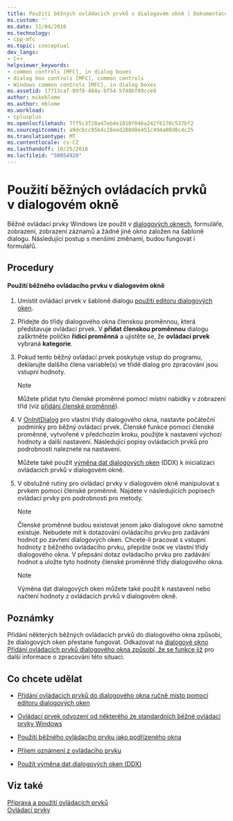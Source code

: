 ```yaml
---
title: Použití běžných ovládacích prvků v dialogovém okně | Dokumentace Microsoftu
ms.custom: ''
ms.date: 11/04/2016
ms.technology:
- cpp-mfc
ms.topic: conceptual
dev_langs:
- C++
helpviewer_keywords:
- common controls [MFC], in dialog boxes
- dialog box controls [MFC], common controls
- Windows common controls [MFC], in dialog boxes
ms.assetid: 17713caf-09f8-484a-bf54-5f48bf09cce9
author: mikeblome
ms.author: mblome
ms.workload:
- cplusplus
ms.openlocfilehash: 7ff5c3f28a47eb4e1810f046a242f6170c537bf2
ms.sourcegitcommit: a9dcbcc85b4c28eed280d8e451c494a00d8c4c25
ms.translationtype: MT
ms.contentlocale: cs-CZ
ms.lasthandoff: 10/25/2018
ms.locfileid: "50054928"
---
```

# <a name="using-common-controls-in-a-dialog-box"></a>Použití běžných ovládacích prvků v dialogovém okně

Běžné ovládací prvky Windows lze použít v [dialogových oknech](../mfc/dialog-boxes.md), formuláře, zobrazení, zobrazení záznamů a žádné jiné okno založen na šabloně dialogu. Následující postup s menšími změnami, budou fungovat i formulářů.

## <a name="procedures"></a>Procedury

#### <a name="to-use-a-common-control-in-a-dialog-box"></a>Použití běžného ovládacího prvku v dialogovém okně

1. Umístit ovládací prvek v šabloně dialogu [použití editoru dialogových oken](../mfc/using-the-dialog-editor-to-add-controls.md).

1. Přidejte do třídy dialogového okna členskou proměnnou, která představuje ovládací prvek. V **přidat členskou proměnnou** dialogu zaškrtněte políčko **řídicí proměnná** a ujistěte se, že **ovládací prvek** vybraná **kategorie**.

1. Pokud tento běžný ovládací prvek poskytuje vstup do programu, deklarujte dalšího člena variable(s) ve třídě dialog pro zpracování jsou vstupní hodnoty.

    > [!NOTE]
    >  Můžete přidat tyto členské proměnné pomocí místní nabídky v zobrazení tříd (viz [přidání členské proměnné](../ide/adding-a-member-variable-visual-cpp.md)).

1. V [OnInitDialog](../mfc/reference/cdialog-class.md#oninitdialog) pro vlastní třídy dialogového okna, nastavte počáteční podmínky pro běžný ovládací prvek. Členské funkce pomocí členské proměnné, vytvořené v předchozím kroku, použijte k nastavení výchozí hodnoty a další nastavení. Následující popisy ovládacích prvků pro podrobnosti naleznete na nastavení.

   Můžete také použít [výměna dat dialogových oken](../mfc/dialog-data-exchange-and-validation.md) (DDX) k inicializaci ovládacích prvků v dialogovém okně.

1. V obslužné rutiny pro ovládací prvky v dialogovém okně manipulovat s prvkem pomocí členské proměnné. Najdete v následujících popisech ovládací prvky pro podrobnosti pro metody.

    > [!NOTE]
    >  Členské proměnné budou existovat jenom jako dialogové okno samotné existuje. Nebudete mít k dotazování ovládacího prvku pro zadávání hodnot po zavření dialogových oken. Chcete-li pracovat s vstupní hodnoty z běžného ovládacího prvku, přepište `OnOK` ve vlastní třídy dialogového okna. V přepsání dotaz ovládacího prvku pro zadávání hodnot a uložte tyto hodnoty členské proměnné třídy dialogového okna.

    > [!NOTE]
    >  Výměna dat dialogových oken můžete také použít k nastavení nebo načtení hodnoty z ovládacích prvků v dialogovém okně.

## <a name="remarks"></a>Poznámky

Přidání některých běžných ovládacích prvků do dialogového okna způsobí, že dialogových oken přestane fungovat. Odkazovat na [dialogové okno Přidání ovládacích prvků dialogového okna způsobí, že se funkce již](../windows/adding-controls-to-a-dialog-causes-the-dialog-to-no-longer-function.md) pro další informace o zpracování této situaci.

## <a name="what-do-you-want-to-do"></a>Co chcete udělat

- [Přidání ovládacích prvků do dialogového okna ručně místo pomocí editoru dialogových oken](../mfc/adding-controls-by-hand.md)

- [Ovládací prvek odvození od některého ze standardních běžné ovládací prvky Windows](../mfc/deriving-controls-from-a-standard-control.md)

- [Použití běžného ovládacího prvku jako podřízeného okna](../mfc/using-a-common-control-as-a-child-window.md)

- [Příjem oznámení z ovládacího prvku](../mfc/receiving-notification-from-common-controls.md)

- [Použít výměna dat dialogových oken (DDX)](../mfc/dialog-data-exchange-and-validation.md)

## <a name="see-also"></a>Viz také

[Příprava a použití ovládacích prvků](../mfc/making-and-using-controls.md)<br/>
[Ovládací prvky](../mfc/controls-mfc.md)

